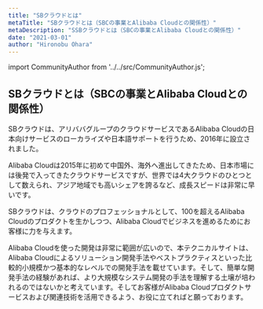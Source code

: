 ```yaml
---
title: "SBクラウドとは"
metaTitle: "SBクラウドとは（SBCの事業とAlibaba Cloudとの関係性）"
metaDescription: "SSBクラウドとは（SBCの事業とAlibaba Cloudとの関係性）"
date: "2021-03-01"
author: "Hironobu Ohara"
---
```


import CommunityAuthor from '../../src/CommunityAuthor.js';

## SBクラウドとは（SBCの事業とAlibaba Cloudとの関係性）



SBクラウドは、アリババグループのクラウドサービスであるAlibaba Cloudの日本向けサービスのローカライズや日本語サポートを行うため、2016年に設立されました。   

Alibaba Cloudは2015年に初めて中国外、海外へ進出してきたため、日本市場には後発で入ってきたクラウドサービスですが、世界では4大クラウドのひとつとして数えられ、アジア地域でも高いシェアを誇るなど、成長スピードは非常に早いです。   


SBクラウドは、クラウドのプロフェッショナルとして、100を超えるAlibaba Cloudのプロダクトを生かしつつ、Alibaba Cloudでビジネスを進めるためにお客様に力を与えます。   


Alibaba Cloudを使った開発は非常に範囲が広いので、本テクニカルサイトは、Alibaba Cloudによるソリューション開発手法やベストプラクティスといった比較的小規模かつ基本的なレベルでの開発手法を載せています。そして、簡単な開発手法の経験があれば、より大規模なシステム開発の手法を理解する土壌が培われるのではないかと考えています。そしてお客様がAlibaba Cloudプロダクトサービスおよび関連技術を活用できるよう、お役に立てればと願っております。   


<CommunityAuthor 
    author="Hironobu Ohara"
    self_introduction = "2019年にSBクラウドへJoin。Databaseや収集、分散処理、ETL、検索、分析、機械学習基盤の構築、運用等を経て、現在分散系をメインとしたビッグデータとデータベースを得意・専門とするデータエンジニア。 AlibabaCloud MVP。"
    imageUrl="https://avatars.githubusercontent.com/u/47152180?s=400&u=ed7d182ce541f6f0d83c54b7265136a375b24ad2&v=4"
    githubUrl="https://github.com/ohiro18"
/>


